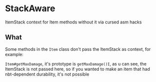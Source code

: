 # StackAware
ItemStack context for Item methods without it via cursed asm hacks

## What
Some methods in the `Item` class don't pass the ItemStack as context, for example:

`Item#getMaxDamage`, it's prototype is `getMaxDamage()I`, as u can see, the ItemStack is not passed here, so if you wanted to make an item that had nbt-dependent durability, it's not possible
